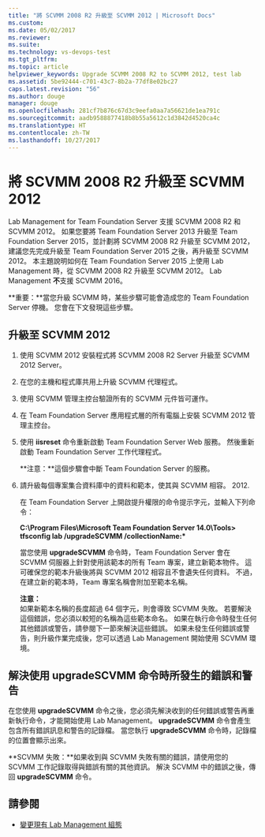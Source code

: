 ```yaml
---
title: "將 SCVMM 2008 R2 升級至 SCVMM 2012 | Microsoft Docs"
ms.custom: 
ms.date: 05/02/2017
ms.reviewer: 
ms.suite: 
ms.technology: vs-devops-test
ms.tgt_pltfrm: 
ms.topic: article
helpviewer_keywords: Upgrade SCVMM 2008 R2 to SCVMM 2012, test lab
ms.assetid: 5be92444-c701-43c7-8b2a-77df8e02bc27
caps.latest.revision: "56"
ms.author: douge
manager: douge
ms.openlocfilehash: 281cf7b876c67d3c9eefa0aa7a56621de1ea791c
ms.sourcegitcommit: aadb9588877418b8b55a5612c1d3842d4520ca4c
ms.translationtype: HT
ms.contentlocale: zh-TW
ms.lasthandoff: 10/27/2017
---
```

# <a name="upgrade-scvmm-2008-r2-to-scvmm-2012"></a>將 SCVMM 2008 R2 升級至 SCVMM 2012

Lab Management for Team Foundation Server 支援 SCVMM 2008 R2 和 SCVMM 2012。 如果您要將 Team Foundation Server 2013 升級至 Team Foundation Server 2015，並計劃將 SCVMM 2008 R2 升級至 SCVMM 2012，建議您先完成升級至 Team Foundation Server 2015 之後，再升級至 SCVMM 2012。 本主題說明如何在 Team Foundation Server 2015 上使用 Lab Management 時，從 SCVMM 2008 R2 升級至 SCVMM 2012。
Lab Management **不**支援 SCVMM 2016。 

**重要：**當您升級 SCVMM 時，某些步驟可能會造成您的 Team Foundation Server 停機。 您會在下文發現這些步驟。

## <a name="upgrading-to-scvmm-2012"></a>升級至 SCVMM 2012

1. 使用 SCVMM 2012 安裝程式將 SCVMM 2008 R2 Server 升級至 SCVMM 2012 Server。

1. 在您的主機和程式庫共用上升級 SCVMM 代理程式。

1. 使用 SCVMM 管理主控台驗證所有的 SCVMM 元件皆可運作。

1. 在 Team Foundation Server 應用程式層的所有電腦上安裝 SCVMM 2012 管理主控台。

1. 使用 **iisreset** 命令重新啟動 Team Foundation Server Web 服務。 然後重新啟動 Team Foundation Server 工作代理程式。

   **注意：**這個步驟會中斷 Team Foundation Server 的服務。

1. 請升級每個專案集合資料庫中的資料和範本，使其與 SCVMM 相容。 
   2012.

   在 Team Foundation Server 上開啟提升權限的命令提示字元，並輸入下列命令：

   **C:\\Program Files\\Microsoft Team Foundation Server 14.0\\Tools\> tfsconfig lab /upgradeSCVMM /collectionName:\***

   當您使用 **upgradeSCVMM** 命令時，Team Foundation Server 會在 SCVMM 伺服器上針對使用該範本的所有 Team 專案，建立新範本物件。 這可確保您的範本升級後將與 SCVMM 2012 相容且不會遺失任何資料。 不過，在建立新的範本時，Team 專案名稱會附加至範本名稱。

   **注意：**  
   如果新範本名稱的長度超過 64 個字元，則會導致 SCVMM 失敗。 若要解決這個錯誤，您必須以較短的名稱為這些範本命名。 如果在執行命令時發生任何其他錯誤或警告，請參閱下一節來解決這些錯誤。 如果未發生任何錯誤或警告，則升級作業完成後，您可以透過 Lab Management 開始使用 SCVMM 環境。

## <a name="resolving-errors-and-warnings-when-using-the-upgradescvmm-command"></a>解決使用 upgradeSCVMM 命令時所發生的錯誤和警告

在您使用 **upgradeSCVMM** 命令之後，您必須先解決收到的任何錯誤或警告再重新執行命令，才能開始使用 Lab Management。 **upgradeSCVMM** 命令會產生包含所有錯誤訊息和警告的記錄檔。 當您執行 **upgradeSCVMM** 命令時，記錄檔的位置會顯示出來。

**SCVMM 失敗：**如果收到與 SCVMM 失敗有關的錯誤，請使用您的 SCVMM 工作記錄取得與錯誤有關的其他資訊。 解決 SCVMM 中的錯誤之後，傳回 **upgradeSCVMM** 命令。

## <a name="see-also"></a>請參閱

* [變更現有 Lab Management 組態](https://msdn.microsoft.com/library/ee704508%28v=vs.140%29.aspx)
